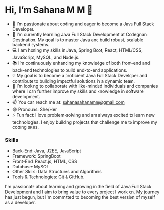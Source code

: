 # Hi, I’m Sahana M M 👋

- 👀 I’m passionate about coding and eager to become a Java Full Stack Developer.
- 🌱 I’m currently learning Java Full Stack Development at Codegnan Destination. My goal is to master Java and build robust, scalable backend systems.
- 💻 I am honing my skills in Java, Spring Boot, React, HTML/CSS, JavaScript, MySQL, and Node.js.
- 📚 I’m continuously enhancing my knowledge of both front-end and back-end technologies to build end-to-end applications.
- 💡 My goal is to become a proficient Java Full Stack Developer and contribute to building impactful solutions in a dynamic team.
- 🚀 I’m looking to collaborate with like-minded individuals and companies where I can further improve my skills and knowledge in software development.
- 📫 You can reach me at: sahanasahanamm@gmail.com 
- 😄 Pronouns: She/Her
- ⚡ Fun fact: I love problem-solving and am always excited to learn new technologies. I enjoy building projects that challenge me to improve my coding skills.

### Skills
- Back-End: Java, J2EE, JavaScript
- Framework: SpringBoot
- Front-End: React.js, HTML, CSS
- Database: MySQL
- Other Skills: Data Structures and Algorithms
- Tools & Technologies: Git & GitHub.
  
I'm passionate about learning and growing in the field of Java Full Stack Development and I aim to bring value to every project I work on. My journey has just begun, but I'm committed to becoming the best version of myself as a developer.
